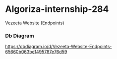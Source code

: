 # Algoriza-internship-284
Vezeeta Website (Endpoints)

### Db Diagram

https://dbdiagram.io/d/Vezeeta-Website-Endpoints-65660b063be1495787e76d59

